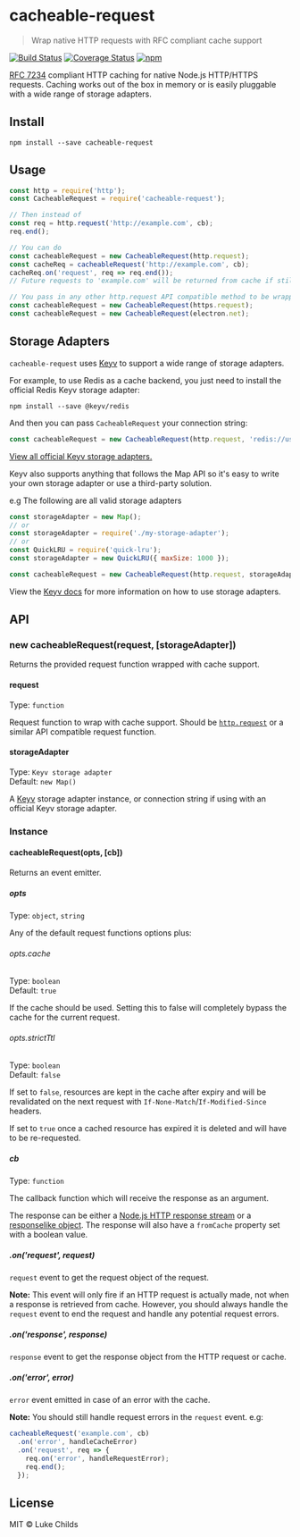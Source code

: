 # cacheable-request

> Wrap native HTTP requests with RFC compliant cache support

[![Build Status](https://travis-ci.org/lukechilds/cacheable-request.svg?branch=master)](https://travis-ci.org/lukechilds/cacheable-request)
[![Coverage Status](https://coveralls.io/repos/github/lukechilds/cacheable-request/badge.svg?branch=master)](https://coveralls.io/github/lukechilds/cacheable-request?branch=master)
[![npm](https://img.shields.io/npm/v/cacheable-request.svg)](https://www.npmjs.com/package/cacheable-request)

[RFC 7234](http://httpwg.org/specs/rfc7234.html) compliant HTTP caching for native Node.js HTTP/HTTPS requests. Caching works out of the box in memory or is easily pluggable with a wide range of storage adapters.

## Install

```shell
npm install --save cacheable-request
```

## Usage

```js
const http = require('http');
const CacheableRequest = require('cacheable-request');

// Then instead of
const req = http.request('http://example.com', cb);
req.end();

// You can do
const cacheableRequest = new CacheableRequest(http.request);
const cacheReq = cacheableRequest('http://example.com', cb);
cacheReq.on('request', req => req.end());
// Future requests to 'example.com' will be returned from cache if still valid

// You pass in any other http.request API compatible method to be wrapped with cache support:
const cacheableRequest = new CacheableRequest(https.request);
const cacheableRequest = new CacheableRequest(electron.net);
```

## Storage Adapters

`cacheable-request` uses [Keyv](https://github.com/lukechilds/keyv) to support a wide range of storage adapters.

For example, to use Redis as a cache backend, you just need to install the official Redis Keyv storage adapter:

```
npm install --save @keyv/redis
```

And then you can pass `CacheableRequest` your connection string:

```js
const cacheableRequest = new CacheableRequest(http.request, 'redis://user:pass@localhost:6379');
```

[View all official Keyv storage adapters.](https://github.com/lukechilds/keyv#official-storage-adapters)

Keyv also supports anything that follows the Map API so it's easy to write your own storage adapter or use a third-party solution.

e.g The following are all valid storage adapters

```js
const storageAdapter = new Map();
// or
const storageAdapter = require('./my-storage-adapter');
// or
const QuickLRU = require('quick-lru');
const storageAdapter = new QuickLRU({ maxSize: 1000 });

const cacheableRequest = new CacheableRequest(http.request, storageAdapter);
```

View the [Keyv docs](https://github.com/lukechilds/keyv) for more information on how to use storage adapters.

## API

### new cacheableRequest(request, [storageAdapter])

Returns the provided request function wrapped with cache support.

#### request

Type: `function`

Request function to wrap with cache support. Should be [`http.request`](https://nodejs.org/api/http.html#http_http_request_options_callback) or a similar API compatible request function.

#### storageAdapter

Type: `Keyv storage adapter`<br>
Default: `new Map()`

A [Keyv](https://github.com/lukechilds/keyv) storage adapter instance, or connection string if using with an official Keyv storage adapter.

### Instance

#### cacheableRequest(opts, [cb])

Returns an event emitter.

##### opts

Type: `object`, `string`

Any of the default request functions options plus:

###### opts.cache

Type: `boolean`<br>
Default: `true`

If the cache should be used. Setting this to false will completely bypass the cache for the current request.

###### opts.strictTtl

Type: `boolean`<br>
Default: `false`

If set to `false`, resources are kept in the cache after expiry and will be revalidated on the next request with `If-None-Match`/`If-Modified-Since` headers.

If set to `true` once a cached resource has expired it is deleted and will have to be re-requested.

##### cb

Type: `function`

The callback function which will receive the response as an argument.

The response can be either a [Node.js HTTP response stream](https://nodejs.org/api/http.html#http_class_http_incomingmessage) or a [responselike object](https://github.com/lukechilds/responselike). The response will also have a `fromCache` property set with a boolean value.

##### .on('request', request)

`request` event to get the request object of the request.

**Note:** This event will only fire if an HTTP request is actually made, not when a response is retrieved from cache. However, you should always handle the `request` event to end the request and handle any potential request errors.

##### .on('response', response)

`response` event to get the response object from the HTTP request or cache.

##### .on('error', error)

`error` event emitted in case of an error with the cache.

**Note:** You should still handle request errors in the `request` event. e.g:

```js
cacheableRequest('example.com', cb)
  .on('error', handleCacheError)
  .on('request', req => {
    req.on('error', handleRequestError);
    req.end();
  });
```

## License

MIT © Luke Childs
